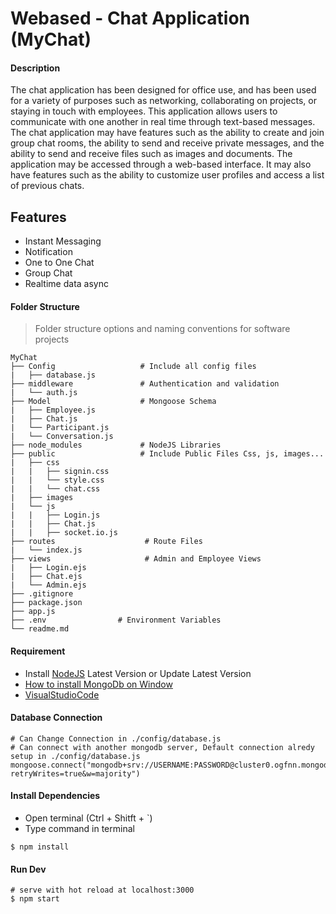 # Webased - Chat Application (MyChat) 
 
 
#### Description
The chat application has been designed for office use, and has been used for a variety of purposes such as networking, collaborating on projects, or staying in touch with employees. This application allows users to communicate with one another in real time through text-based messages. The chat application may have features such as the ability to create and join group chat rooms, the ability to send and receive private messages, and the ability to send and receive files such as images and documents. The application may be accessed through a web-based interface. It may also have features such as the ability to customize user profiles and access a list of previous chats.

## Features  
- Instant Messaging
- Notification
- One to One Chat
- Group Chat
- Realtime data async  


#### Folder Structure

> Folder structure options and naming conventions for software projects
```
MyChat
├── Config                   # Include all config files  
|   ├── database.js
├── middleware               # Authentication and validation
|   └── auth.js
├── Model                    # Mongoose Schema
|   ├── Employee.js		
|   ├── Chat.js
|   └── Participant.js
|   └── Conversation.js
├── node_modules		     # NodeJS Libraries
├── public                   # Include Public Files Css, js, images...
|   ├── css
|   |   ├── signin.css
|   |   └── style.css
|   |   └── chat.css
|   ├── images
|   └── js 
|   |   ├── Login.js 
|   |   ├── Chat.js 
|   |   ├── socket.io.js
├── routes                    # Route Files
|   └── index.js
├── views                     # Admin and Employee Views
|   ├── Login.ejs
|   ├── Chat.ejs    
|   └── Admin.ejs
├── .gitignore
├── package.json
├── app.js
├── .env				# Environment Variables
└── readme.md
```

#### Requirement
- Install [NodeJS](https://nodejs.org/en/) Latest Version or Update Latest Version
- [How to install MongoDb on Window](https://docs.mongodb.com/manual/tutorial/install-mongodb-on-windows/)
- [VisualStudioCode](https://code.visualstudio.com/) 

#### Database Connection 
```
# Can Change Connection in ./config/database.js
# Can connect with another mongodb server, Default connection alredy setup in ./config/database.js
mongoose.connect("mongodb+srv://USERNAME:PASSWORD@cluster0.ogfnn.mongodb.net/DATABASE_NAME?retryWrites=true&w=majority")
```
#### Install Dependencies

- Open terminal (Ctrl + Shitft + `)
- Type command in terminal
```
$ npm install
```

#### Run Dev
```
# serve with hot reload at localhost:3000
$ npm start
``` 
